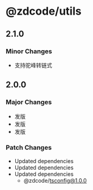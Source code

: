 # @zdcode/utils

## 2.1.0

### Minor Changes

- 支持驼峰转链式

## 2.0.0

### Major Changes

- 发版
- 发版
- 发版

### Patch Changes

- Updated dependencies
- Updated dependencies
- Updated dependencies
  - @zdcode/tsconfig@1.0.0
